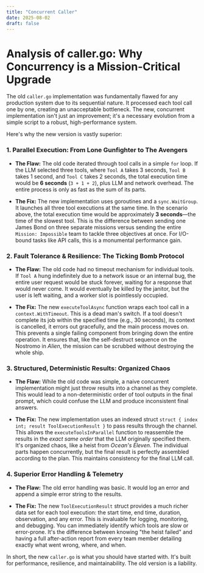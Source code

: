 ```yaml
---
title: "Concurrent Caller"
date: 2025-08-02
draft: false
---
```


# Analysis of caller.go: Why Concurrency is a Mission-Critical Upgrade

The old `caller.go` implementation was fundamentally flawed for any production system due to its sequential nature. It processed each tool call one by one, creating an unacceptable bottleneck. The new, concurrent implementation isn't just an improvement; it's a necessary evolution from a simple script to a robust, high-performance system.

Here's why the new version is vastly superior:

### 1. Parallel Execution: From Lone Gunfighter to The Avengers

*   **The Flaw:** The old code iterated through tool calls in a simple `for` loop. If the LLM selected three tools, where `Tool A` takes 3 seconds, `Tool B` takes 1 second, and `Tool C` takes 2 seconds, the total execution time would be **6 seconds** (`3 + 1 + 2`), plus LLM and network overhead. The entire process is only as fast as the sum of its parts.

*   **The Fix:** The new implementation uses goroutines and a `sync.WaitGroup`. It launches all three tool executions at the same time. In the scenario above, the total execution time would be approximately **3 seconds**—the time of the slowest tool. This is the difference between sending one James Bond on three separate missions versus sending the entire `Mission: Impossible` team to tackle three objectives at once. For I/O-bound tasks like API calls, this is a monumental performance gain.

### 2. Fault Tolerance & Resilience: The Ticking Bomb Protocol

*   **The Flaw:** The old code had no timeout mechanism for individual tools. If `Tool A` hung indefinitely due to a network issue or an internal bug, the entire user request would be stuck forever, waiting for a response that would never come. It would eventually be killed by the janitor, but the user is left waiting, and a worker slot is pointlessly occupied.

*   **The Fix:** The new `executeToolAsync` function wraps each tool call in a `context.WithTimeout`. This is a dead man's switch. If a tool doesn't complete its job within the specified time (e.g., 30 seconds), its context is cancelled, it errors out gracefully, and the main process moves on. This prevents a single failing component from bringing down the entire operation. It ensures that, like the self-destruct sequence on the Nostromo in *Alien*, the mission can be scrubbed without destroying the whole ship.

### 3. Structured, Deterministic Results: Organized Chaos

*   **The Flaw:** While the old code was simple, a naive concurrent implementation might just throw results into a channel as they complete. This would lead to a non-deterministic order of tool outputs in the final prompt, which could confuse the LLM and produce inconsistent final answers.

*   **The Fix:** The new implementation uses an indexed struct `struct { index int; result ToolExecutionResult }` to pass results through the channel. This allows the `executeToolsInParallel` function to reassemble the results in the *exact same order* that the LLM originally specified them. It's organized chaos, like a heist from *Ocean's Eleven*. The individual parts happen concurrently, but the final result is perfectly assembled according to the plan. This maintains consistency for the final LLM call.

### 4. Superior Error Handling & Telemetry

*   **The Flaw:** The old error handling was basic. It would log an error and append a simple error string to the results.

*   **The Fix:** The new `ToolExecutionResult` struct provides a much richer data set for each tool execution: the start time, end time, duration, observation, and any error. This is invaluable for logging, monitoring, and debugging. You can immediately identify which tools are slow or error-prone. It's the difference between knowing "the heist failed" and having a full after-action report from every team member detailing exactly what went wrong, where, and when.

In short, the new `caller.go` is what you should have started with. It's built for performance, resilience, and maintainability. The old version is a liability.
